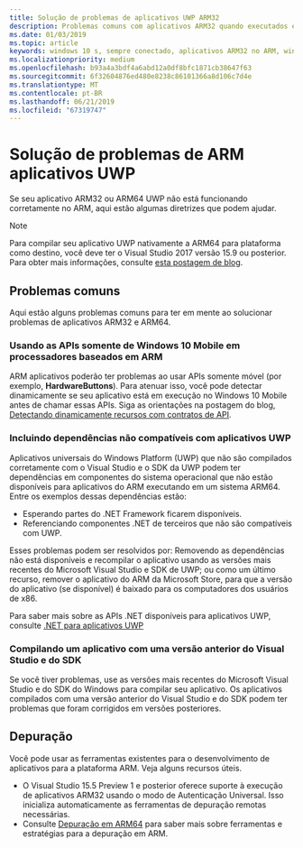 ```yaml
---
title: Solução de problemas de aplicativos UWP ARM32
description: Problemas comuns com aplicativos ARM32 quando executados em ARM e como corrigi-los.
ms.date: 01/03/2019
ms.topic: article
keywords: windows 10 s, sempre conectado, aplicativos ARM32 no ARM, windows 10 no ARM, solução de problemas
ms.localizationpriority: medium
ms.openlocfilehash: b93a4a3bdf4a6abd12a0df8bfc1871cb38647f63
ms.sourcegitcommit: 6f32604876ed480e8238c86101366a8d106c7d4e
ms.translationtype: MT
ms.contentlocale: pt-BR
ms.lasthandoff: 06/21/2019
ms.locfileid: "67319747"
---
```

# <a name="troubleshooting-arm-uwp-apps"></a>Solução de problemas de ARM aplicativos UWP

Se seu aplicativo ARM32 ou ARM64 UWP não está funcionando corretamente no ARM, aqui estão algumas diretrizes que podem ajudar.

>[!NOTE]
> Para compilar seu aplicativo UWP nativamente a ARM64 para plataforma como destino, você deve ter o Visual Studio 2017 versão 15.9 ou posterior. Para obter mais informações, consulte [esta postagem de blog](https://blogs.windows.com/buildingapps/2018/11/15/official-support-for-windows-10-on-arm-development/).

## <a name="common-issues"></a>Problemas comuns
Aqui estão alguns problemas comuns para ter em mente ao solucionar problemas de aplicativos ARM32 e ARM64.

### <a name="using-windows-10-mobile-only-apis-on-arm-based-processors"></a>Usando as APIs somente de Windows 10 Mobile em processadores baseados em ARM
ARM aplicativos poderão ter problemas ao usar APIs somente móvel (por exemplo, **HardwareButtons**). Para atenuar isso, você pode detectar dinamicamente se seu aplicativo está em execução no Windows 10 Mobile antes de chamar essas APIs. Siga as orientações na postagem do blog, [Detectando dinamicamente recursos com contratos de API](https://blogs.windows.com/buildingapps/2015/09/15/dynamically-detecting-features-with-api-contracts-10-by-10/).

### <a name="including-dependencies-not-supported-by-uwp-apps"></a>Incluindo dependências não compatíveis com aplicativos UWP
Aplicativos universais do Windows Platform (UWP) que não são compilados corretamente com o Visual Studio e o SDK da UWP podem ter dependências em componentes do sistema operacional que não estão disponíveis para aplicativos do ARM executando em um sistema ARM64. Entre os exemplos dessas dependências estão:

- Esperando partes do .NET Framework ficarem disponíveis.
- Referenciando componentes .NET de terceiros que não são compatíveis com UWP.

Esses problemas podem ser resolvidos por: Removendo as dependências não está disponíveis e recompilar o aplicativo usando as versões mais recentes do Microsoft Visual Studio e SDK de UWP; ou como um último recurso, remover o aplicativo do ARM da Microsoft Store, para que a versão do aplicativo (se disponível) é baixado para os computadores dos usuários de x86.

Para saber mais sobre as APIs .NET disponíveis para aplicativos UWP, consulte [.NET para aplicativos UWP](https://docs.microsoft.com/dotnet/api/index?view=dotnet-uwp-10.0)

### <a name="compiling-an-app-with-an-older-version-of-visual-studio-and-sdk"></a>Compilando um aplicativo com uma versão anterior do Visual Studio e do SDK
Se você tiver problemas, use as versões mais recentes do Microsoft Visual Studio e do SDK do Windows para compilar seu aplicativo. Os aplicativos compilados com uma versão anterior do Visual Studio e do SDK podem ter problemas que foram corrigidos em versões posteriores.

## <a name="debugging"></a>Depuração
Você pode usar as ferramentas existentes para o desenvolvimento de aplicativos para a plataforma ARM. Veja alguns recursos úteis.

- O Visual Studio 15.5 Preview 1 e posterior oferece suporte à execução de aplicativos ARM32 usando o modo de Autenticação Universal. Isso inicializa automaticamente as ferramentas de depuração remotas necessárias.
- Consulte [Depuração em ARM64](https://docs.microsoft.com/en-us/windows-hardware/drivers/debugger/debugging-arm64) para saber mais sobre ferramentas e estratégias para a depuração em ARM.

